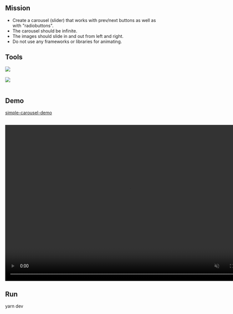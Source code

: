 ## Mission

- Create a carousel (slider) that works with prev/next buttons as well as with "radiobuttons".
- The carousel should be infinite.
- The images should slide in and out from left and right.
- Do not use any frameworks or libraries for animating.

## Tools

<img align="left" src="https://img.shields.io/badge/-React-white?style=for-the-badge&logo=React&logoColor=#61DAFB"/>
</br>
</br>
<img align="left" src="https://img.shields.io/badge/-Sass-white?style=for-the-badge&logo=Sass&logoColor=#CC6699"/>
</br>
</br>

## Demo

[simple-carousel-demo](https://simple-carousel-001.netlify.app/// "Simple Carousel")

</br>

<video controls="" width="800" height="500" muted="" loop="" autoplay="">
<source src="./carousel_demo.mp4" type="video/mp4">
</video>

</br>

## Run

yarn dev
